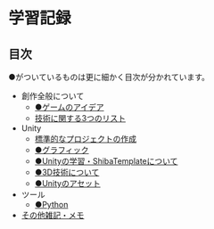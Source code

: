 # 学習記録

## 目次

●がついているものは更に細かく目次が分かれています。

- 創作全般について
    - [●ゲームのアイデア](./game_idea/index.md)
    - [技術に関する3つのリスト](tech_list.md)
- Unity
    - [標準的なプロジェクトの作成](./unity_default_project.md)
    - [●グラフィック](./unity_graphic/index.md)
    - [●Unityの学習・ShibaTemplateについて](template/index.md)
    - [●3D技術について](3d/index.md)
    - [●Unityのアセット](assets/index.md)
- ツール
    - [●Python](./python/index.md)
- [その他雑記・メモ](./others.md)

